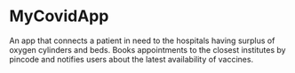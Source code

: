 # MyCovidApp
An app that connects a patient in need to the hospitals having surplus of oxygen cylinders and beds. Books appointments to the closest institutes by pincode and notifies users about the latest availability of vaccines.
